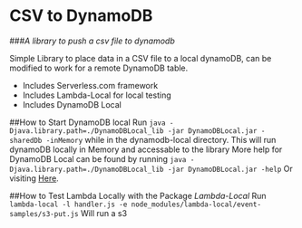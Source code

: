 # CSV to DynamoDB
###*A library to push a csv file to dynamodb*

Simple Library to place data in a CSV file to a local dynamoDB, can be modified to work for a remote DynamoDB table.


- Includes Serverless.com framework
- Includes Lambda-Local for local testing
- Includes DynamoDB Local

##How to Start DynamoDB local
Run
`java -Djava.library.path=./DynamoDBLocal_lib -jar DynamoDBLocal.jar -sharedDb -inMemory` while in the dynamodb-local directory.
This will run dynamoDB locally in Memory and accessable to the library
More help for DynamoDB Local can be found by running
`java -Djava.library.path=./DynamoDBLocal_lib -jar DynamoDBLocal.jar -help`
Or visiting [Here](http://docs.aws.amazon.com/amazondynamodb/latest/developerguide/DynamoDBLocal.html).

##How to Test Lambda Locally with the Package *Lambda-Local*
Run
`lambda-local -l handler.js -e node_modules/lambda-local/event-samples/s3-put.js`
Will run a s3
